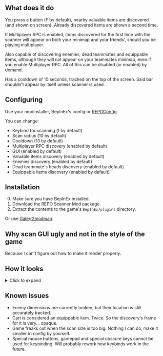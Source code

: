 ## What does it do
You press a button (F by default), nearby valuable items are discovered (and shown on screen). Already discovered items are shown a second time.

If Multiplayer RPC is enabled, items discovered for the first time with the scanner will appear on both your minimap and your friends', should you be playing multiplayer.

Also capable of discovering enemies, dead teammates and equippable items, although they will not appear on your teammates minimap, even if you enable Multiplayer RPC. All of this can be disabled (or enabled) by demand.

Has a cooldown of 10 seconds, tracked on the top of the screen. Said bar shouldn't appear by itself unless scanner is used.

## Configuring
Use your modinstaller, BepInEx's config or [REPOConfig](https://thunderstore.io/c/repo/p/nickklmao/REPOConfig/)

You can change:
- Keybind for scanning (f by default)
- Scan radius (10 by default)
- Cooldown (10 by default)
- Multiplayer RPC discovery (enabled by default)
- GUI (enabled by default)
- Valuable items discovery (enabled by default)
- Enemies discovery (enabled by default)
- Dead teammate's heads discovery (enabled by default)
- Equippable items discovery (enabled by default)

## Installation
0. Make sure you have BepInEx installed.
1. Download the REPO Scanner Mod package.
2. Extract the contents to the game's `BepInEx/plugins` directory.

Or use [Gale](https://thunderstore.io/c/repo/p/Kesomannen/GaleModManager/)/[r2modman](https://thunderstore.io/c/repo/p/ebkr/r2modman/).

## Why scan GUI ugly and not in the style of the game
Because I can't figure out how to make it render properly.

## How it looks
<details>
  <summary>Click to expand</summary>
  <img src="https://i.imgur.com/5St7tSd.png" alt="GUI"/>
  <img src="https://i.imgur.com/f27bBng.png" alt="Overview"/>
  <img src="https://i.imgur.com/zSZ1kwP.png" alt="Enemies"/>
  <img src="https://i.imgur.com/Od92yHa.png" alt="Items"/>
</details>

## Known issues
- Enemy dimensions are currently broken, but their location is still accurately tracked.
- Cart is considered an equippable item. Twice. So the discovery's frame for it is very... opaque.
- Game freaks out when the scan size is too big. Nothing I can do, make it smaller in config by yourself.
- Special mouse buttons, gamepad and special obscure keys cannot be used for keybinding. Will probably rework how keybinds work in the future.